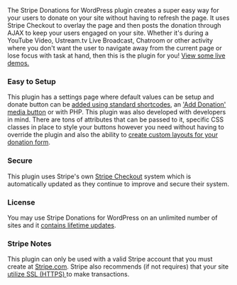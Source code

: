 The Stripe Donations for WordPress plugin creates a super easy way for your users to donate on your site without having to refresh the page. It uses Stripe Checkout to overlay the page and then posts the donation through AJAX to keep your users engaged on your site. Whether it's during a YouTube Video, Ustream.tv Live Broadcast, Chatroom or other activity where you don't want the user to navigate away from the current page or lose focus with task at hand, then this is the plugin for you! <a href="http://halgatewood.com/docs/plugins/stripe-donations/demos/">View some live demos.</a>
<h3>Easy to Setup</h3>
This plugin has a settings page where default values can be setup and donate button can be <a title="How to Use the Shortcode" href="https://halgatewood.com/docs/plugins/stripe-donations/use-shortcode/">added using standard shortcodes</a>, an <a title="Using the Media Button" href="https://halgatewood.com/docs/plugins/stripe-donations/using-media-button/">'Add Donation' media button</a> or with PHP. This plugin was also developed with developers in mind. There are tons of attributes that can be passed to it, specific CSS classes in place to style your buttons however you need without having to override the plugin and also the ability to <a title="Creating Custom Layouts" href="https://halgatewood.com/docs/plugins/stripe-donations/creating-custom-layouts/">create custom layouts for your donation form</a>.
<h3>Secure</h3>
This plugin uses Stripe's own <a href="https://stripe.com/checkout">Stripe Checkout</a> system which is automatically updated as they continue to improve and secure their system.
<h3>License</h3>
You may use Stripe Donations for WordPress on an unlimited number of sites and it <a title="Plugin Settings" href="https://halgatewood.com/docs/plugins/stripe-donations/plugin-settings/">contains lifetime updates</a>.
<h3>Stripe Notes</h3>
This plugin can only be used with a valid Stripe account that you must create at <a href="http://stripe.com" target="_blank">Stripe.com</a>. Stripe also recommends (if not requires) that your site <a href="https://stripe.com/help/ssl" target="_blank">utilize SSL (HTTPS) </a>to make transactions.
